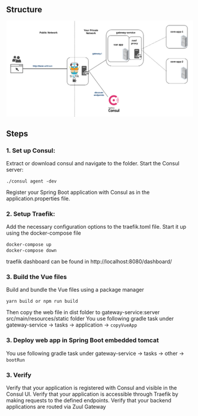 ## Structure

![img.png](img.png)

## Steps 

### 1. Set up Consul:
Extract or download consul and navigate to the folder.
Start the Consul server: 
```
./consul agent -dev
```
Register your Spring Boot application with Consul as in the application.properties file.

### 2. Setup Traefik:
Add the necessary configuration options to the traefik.toml file.
Start it up using the docker-compose file
```
docker-compose up
docker-compose down
```
traefik dashboard can be found in http://localhost:8080/dashboard/

### 3. Build the Vue files
Build and bundle the Vue files using a package manager
```
yarn build or npm run build
```
Then copy the web file in dist folder to gateway-service:server src/main/resources/static folder
You use following gradle task under gateway-service -> tasks -> application -> ```copyVueApp```

### 3. Deploy web app in Spring Boot embedded tomcat
You use following gradle task under gateway-service -> tasks -> other -> ```bootRun```

### 3. Verify
Verify that your application is registered with Consul and visible in the Consul UI.
Verify that your application is accessible through Traefik by making requests to the defined endpoints.
Verify that your backend applications are routed via Zuul Gateway
